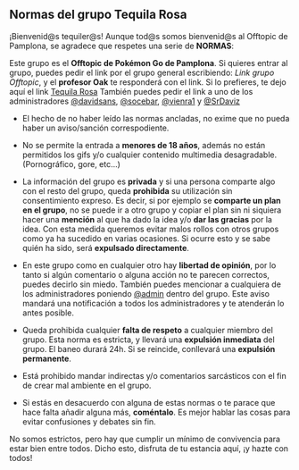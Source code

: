 ## Normas del grupo Tequila Rosa

¡Bienvenid@s tequiler@s!
Aunque tod@s somos bienvenid@s al Offtopic de Pamplona, se agradece que respetes una serie de **NORMAS**:

Este grupo es el **Offtopic de Pokémon Go de Pamplona**. Si quieres entrar al grupo, puedes pedir el link por el grupo general escribiendo: _Link grupo Offtopic_, y el **profesor Oak** te responderá con el link.
Si lo prefieres, te dejo aquí el link [Tequila Rosa](https://telegram.me/joinchat/DAagwUOb_t-F7s0P9I-6JA)
También puedes pedir el link a uno de los administradores [@davidsans](https://t.me/davidsans), [@socebar](https://t.me/socebar),  [@vienra1](https://t.me/vienra1) y [@SrDaviz](https://t.me/SrDaviz)

- El hecho de no haber leído las normas ancladas, no exime que no pueda haber un aviso/sanción correspodiente.

- No se permite la entrada a **menores de 18 años**, además no están permitidos los gifs y/o cualquier contenido multimedia desagradable. (Pornográfico, gore, etc...)

- La información del grupo es **privada** y si una persona comparte algo con el resto del grupo, queda **prohibida** su utilización sin consentimiento expreso. 
Es decir, si por ejemplo se **comparte un plan en el grupo**, no se puede ir a otro grupo y copiar el plan sin ni siquiera hacer una **mención** al que ha dado la idea y/o **dar las gracias** por la idea.
Con esta medida queremos evitar malos rollos con otros grupos como ya ha sucedido en varias ocasiones.
Si ocurre esto y se sabe quién ha sido, será **expulsado directamente**.

- En este grupo como en cualquier otro hay **libertad de opinión**, por lo tanto si algún comentario o alguna acción no te parecen correctos, puedes decirlo sin miedo. También puedes mencionar a cualquiera de los administradores poniendo [@admin](https://t.me/admin) dentro del grupo. Este aviso mandará una notificación a todos los administradores y te atenderán lo antes posible.

- Queda prohibida cualquier **falta de respeto** a cualquier miembro del grupo. Esta norma es estricta, y llevará una **expulsión inmediata** del grupo. El baneo durará 24h. Si se reincide, conllevará una **expulsión permanente**.

- Está prohibido mandar indirectas y/o comentarios sarcásticos con el fin de crear mal ambiente en el grupo.

- Si estás en desacuerdo con alguna de estas normas o te parace que hace falta añadir alguna más, **coméntalo**. Es mejor hablar las cosas para evitar confusiones y debates sin fin.

No somos estrictos, pero hay que cumplir un mínimo de convivencia para estar bien entre todos. Dicho esto, disfruta de tu estancia aquí, ¡y hazte con todos!
